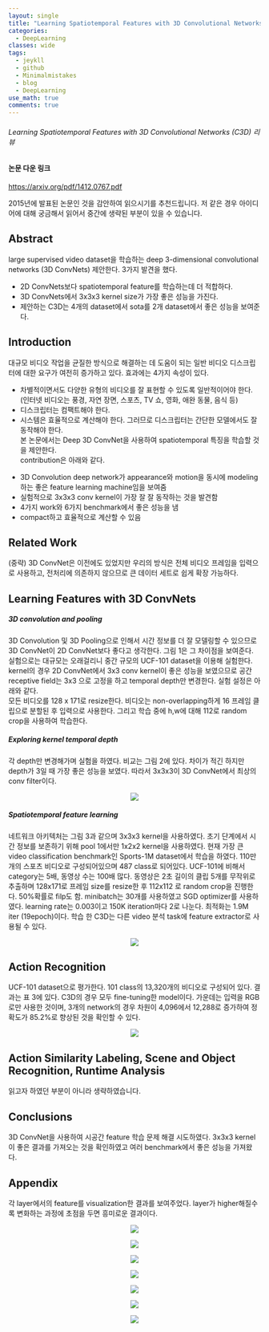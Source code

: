 ```yaml
---
layout: single
title: "Learning Spatiotemporal Features with 3D Convolutional Networks (C3D) 리뷰"
categories:
  - DeepLearning
classes: wide
tags:
  - jeykll
  - github
  - Minimalmistakes
  - blog
  - DeepLearning
use_math: true
comments: true
---
```


###### Learning Spatiotemporal Features with 3D Convolutional Networks (C3D) 리뷰  

#### 논문 다운 링크  
https://arxiv.org/pdf/1412.0767.pdf  

2015년에 발표된 논문인 것을 감안하여 읽으시기를 추천드립니다. 저 같은 경우 아이디어에 대해 궁금해서 읽어서 중간에 생략된 부분이 있을 수 있습니다.

## Abstract  
large supervised video dataset을 학습하는 deep 3-dimensional convolutional networks (3D ConvNets) 제안한다. 3가지 발견을 했다.  
+ 2D ConvNets보다 spatiotemporal feature를 학습하는데 더 적합하다.  
+ 3D ConvNets에서 3x3x3 kernel size가 가장 좋은 성능을 가진다.  
+ 제안하는 C3D는 4개의 dataset에서 sota를 2개 dataset에서 좋은 성능을 보여준다.  

## Introduction  
대규모 비디오 작업을 균질한 방식으로 해결하는 데 도움이 되는 일반 비디오 디스크립터에 대한 요구가 여전히 증가하고 있다. 효과에는 4가지 속성이 있다.  
+ 차별적이면서도 다양한 유형의 비디오를 잘 표현할 수 있도록 일반적이어야 한다. (인터넷 비디오는 풍경, 자연 장면, 스포츠, TV 쇼, 영화, 애완 동물, 음식 등)  
+ 디스크립터는 컴팩트해야 한다.  
+ 시스템은 효율적으로 계산해야 한다. 그러므로 디스크립터는 간단한 모델에서도 잘 동작해야 한다.  
본 논문에서는 Deep 3D ConvNet을 사용하여 spatiotemporal 특징을 학습할 것을 제안한다.  
contribution은 아래와 같다.  
- 3D Convolution deep network가 appearance와 motion을 동시에 modeling하는 좋은 feature learning machine임을 보여줌  
- 실험적으로 3x3x3 conv kernel이 가장 잘 잘 동작하는 것을 발견함  
- 4가지 work와 6가지 benchmark에서 좋은 성능을 냄  
- compact하고 효율적으로 계산할 수 있음  

## Related Work
(중략) 3D ConvNet은 이전에도 있었지만 우리의 방식은 전체 비디오 프레임을 입력으로 사용하고, 전처리에 의존하지 않으므로 큰 데이터 세트로 쉽게 확장 가능하다.  

## Learning Features with 3D ConvNets  

##### 3D convolution and pooling  
3D Convolution 및 3D Pooling으로 인해서 시간 정보를 더 잘 모델링할 수 있으므로 3D ConvNet이 2D ConvNet보다 좋다고 생각한다. 그림 1은 그 차이점을 보여준다. 실험으로는 대규모는 오래걸리니 중간 규모의 UCF-101 dataset을 이용해 실험한다. kernel의 경우 2D ConvNet에서 3x3 conv kernel이 좋은 성능을 보였으므로 공간 receptive field는 3x3 으로 고정을 하고 temporal depth만 변경한다. 실험 설정은 아래와 같다.  
모든 비디오를 128 x 171로 resize한다. 비디오는 non-overlapping하게 16 프레임 클립으로 분할된 후 입력으로 사용한다. 그리고 학습 중에 h,w에 대해 112로 random crop을 사용하여 학습한다.  

##### Exploring kernel temporal depth  
각 depth만 변경해가며 실험을 하였다. 비교는 그림 2에 있다. 차이가 적긴 하지만 depth가 3일 때 가장 좋은 성능을 보였다. 따라서 3x3x3이 3D ConvNet에서 최상의 conv filter이다.  

<p align="center"><img src="/img/C3D-Fig2.jpg"></p>  

##### Spatiotemporal feature learning  
네트워크 아키텍처는 그림 3과 같으며 3x3x3 kernel을 사용하였다. 초기 단계에서 시간 정보를 보존하기 위해 pool 1에서만 1x2x2 kernel을 사용하였다. 현재 가장 큰 video classification benchmark인 Sports-1M dataset에서 학습을 하였다. 110만개의 스포츠 비디오로 구성되어있으며 487 class로 되어있다. UCF-101에 비해서 category는 5배, 동영상 수는 100배 많다. 동영상은 2초 길이의 클립 5개를 무작위로 추출하며 128x171로 프레임 size를 resize한 후 112x112 로 random crop을 진행한다. 50%확률로 filp도 함. minibatch는 30개를 사용하였고 SGD optimizer를 사용하였다. learning rate는 0.003이고 150K iteration마다 2로 나눈다. 최적화는 1.9M iter (19epoch)이다. 학습 한 C3D는 다른 video 분석 task에 feature extractor로 사용될 수 있다.  

<p align="center"><img src="/img/C3D-Fig3.jpg"></p>  

## Action Recognition  
UCF-101 dataset으로 평가한다. 101 class의 13,320개의 비디오로 구성되어 있다. 결과는 표 3에 있다. C3D의 경우 모두 fine-tuning한 model이다. 가운데는 입력을 RGB로만 사용한 것이며, 3개의 network의 경우 차원이 4,096에서 12,288로 증가하여 정확도가 85.2%로 향상된 것을 확인할 수 있다.  

<p align="center"><img src="/img/C3D-Table3.jpg"></p>  

## Action Similarity Labeling, Scene and Object Recognition, Runtime Analysis  
읽고자 하였던 부분이 아니라 생략하였습니다.  

## Conclusions
3D ConvNet을 사용하여 시공간 feature 학습 문제 해결 시도하였다. 3x3x3 kernel이 좋은 결과를 가져오는 것을 확인하였고 여러 benchmark에서 좋은 성능을 가져왔다.  

## Appendix  

각 layer에서의 feature를 visualization한 결과를 보여주었다. layer가 higher해질수록 변화하는 과정에 초점을 두면 흥미로운 결과이다.   

<p align="center"><img src="/img/C3D-Fig9.jpg"></p>  

<p align="center"><img src="/img/C3D-Fig10.jpg"></p>  

<p align="center"><img src="/img/C3D-Fig11.jpg"></p>  

<p align="center"><img src="/img/C3D-Fig12.jpg"></p>  

<p align="center"><img src="/img/C3D-Fig13.jpg"></p>  

<p align="center"><img src="/img/C3D-Fig14.jpg"></p>  

<p align="center"><img src="/img/C3D-Fig15.jpg"></p>  

